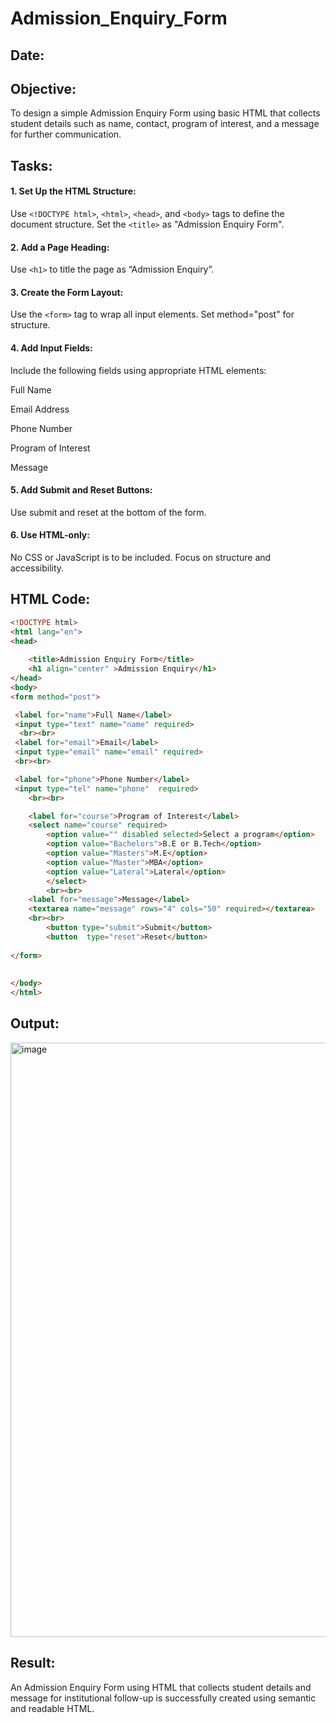 # Admission_Enquiry_Form
## Date:

## Objective:
To design a simple Admission Enquiry Form using basic HTML that collects student details such as name, contact, program of interest, and a message for further communication.

## Tasks:
#### 1. Set Up the HTML Structure:
Use ```<!DOCTYPE html>```, ```<html>```, ```<head>```, and ```<body>``` tags to define the document structure.
Set the ```<title>``` as "Admission Enquiry Form".

#### 2. Add a Page Heading:
Use ```<h1>``` to title the page as “Admission Enquiry”.

#### 3. Create the Form Layout:
Use the ```<form>``` tag to wrap all input elements. Set method="post" for structure.

#### 4. Add Input Fields:
Include the following fields using appropriate HTML elements:

Full Name

Email Address

Phone Number 

Program of Interest 

Message

#### 5. Add Submit and Reset Buttons:
Use submit and reset at the bottom of the form.

#### 6. Use HTML-only:
No CSS or JavaScript is to be included. Focus on structure and accessibility.

## HTML Code:
```html
<!DOCTYPE html>
<html lang="en">
<head>
  
    <title>Admission Enquiry Form</title>
    <h1 align="center" >Admission Enquiry</h1>
</head>
<body>
<form method="post">

 <label for="name">Full Name</label>
 <input type="text" name="name" required>
  <br><br>
 <label for="email">Email</label>
 <input type="email" name="email" required>
 <br><br>

 <label for="phone">Phone Number</label>
 <input type="tel" name="phone"  required>
    <br><br>

    <label for="course">Program of Interest</label>
    <select name="course" required>
        <option value="" disabled selected>Select a program</option>
        <option value="Bachelors">B.E or B.Tech</option>
        <option value="Masters">M.E</option>
        <option value="Master">MBA</option>
        <option value="Lateral">Lateral</option>
        </select>
        <br><br>
    <label for="message">Message</label>
    <textarea name="message" rows="4" cols="50" required></textarea>
    <br><br>
        <button type="submit">Submit</button>
        <button  type="reset">Reset</button>
    
</form>
   
    
</body>
</html>
```
## Output:
<img width="951" alt="image" src="https://github.com/user-attachments/assets/4b868f62-6a12-4508-8f46-fd416f987c01" />


## Result:
An Admission Enquiry Form using HTML that collects student details and message for institutional follow-up is successfully created using semantic and readable HTML.

